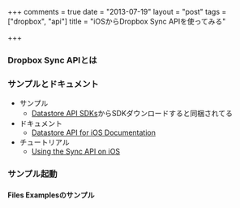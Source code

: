 +++
comments = true
date = "2013-07-19"
layout = "post"
tags = ["dropbox", "api"]
title = "iOSからDropbox Sync APIを使ってみる"

+++

### Dropbox Sync APIとは



### サンプルとドキュメント

- サンプル
  * [Datastore API SDKs](https://www.dropbox.com/developers/datastore/sdks/ios)からSDKダウンロードすると同梱されてる
- ドキュメント
  * [Datastore API for iOS Documentation](https://www.dropbox.com/developers/datastore/docs/ios)
- チュートリアル
  * [Using the Sync API on iOS](https://www.dropbox.com/developers/sync/start/ios)

### サンプル起動

#### Files Examplesのサンプル
